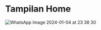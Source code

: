 Tampilan Home
=============
![WhatsApp Image 2024-01-04 at 23 38 30](https://github.com/FikkoMuharavid/Samsung/assets/114418487/643739b5-52f5-4e05-875e-fab79c78744f)
